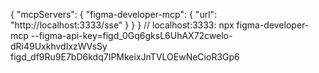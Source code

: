 {
  "mcpServers": {
    "figma-developer-mcp": {
      "url": "http://localhost:3333/sse"
    }
  }
}
// localhost:3333: npx figma-developer-mcp --figma-api-key=figd_0Gq6gksL6UhAX72cwelo-dRi49UxkhvdIxzWVsSy
figd_df9Ru9E7bD6kdq7IPMkeixJnTVLOEwNeCioR3Gp6